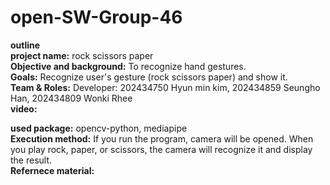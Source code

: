 # open-SW-Group-46
**outline**<br>
**project name:** rock scissors paper <br>
**Objective and background:** To recognize hand gestures. <br>
**Goals:** Recognize user's gesture (rock scissors paper) and show it.<br>
**Team & Roles:** Developer: 202434750 Hyun min kim, 202434859 Seungho Han, 202434809 Wonki Rhee<br>
**video:** <br>

**used package:** opencv-python, mediapipe<br>
**Execution method:** If you run the program, camera will be opened. When you play rock, paper, or scissors, the camera will recognize it and display the result.<br>
**Refernece material:** 
